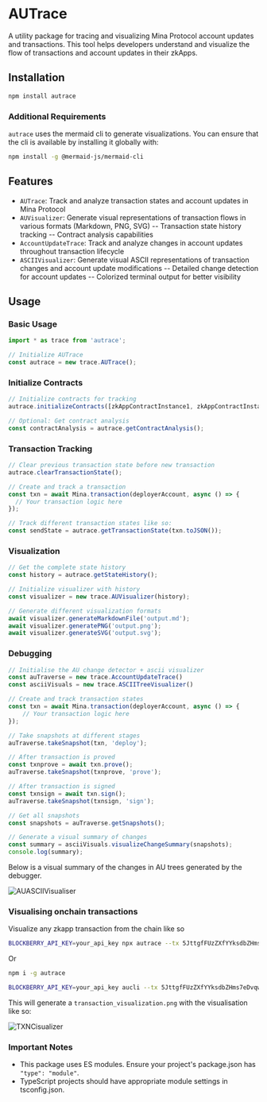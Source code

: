 # AUTrace

A utility package for tracing and visualizing Mina Protocol account updates and transactions. This tool helps developers understand and visualize the flow of transactions and account updates in their zkApps.

## Installation

```bash
npm install autrace
```

### Additional Requirements

`autrace` uses the mermaid cli to generate visualizations.  You can ensure that the cli is available by installing it globally with:

```bash
npm install -g @mermaid-js/mermaid-cli
```

## Features

- `AUTrace`: Track and analyze transaction states and account updates in Mina Protocol
- `AUVisualizer`: Generate visual representations of transaction flows in various formats (Markdown, PNG, SVG)
-- Transaction state history tracking
-- Contract analysis capabilities
- `AccountUpdateTrace`: Track and analyze changes in account updates throughout transaction lifecycle
- `ASCIIVisualizer`: Generate visual ASCII representations of transaction changes and account update modifications
-- Detailed change detection for account updates
-- Colorized terminal output for better visibility

## Usage

### Basic Usage

```typescript
import * as trace from 'autrace';

// Initialize AUTrace
const autrace = new trace.AUTrace();
```

### Initialize Contracts

```typescript
// Initialize contracts for tracking
autrace.initializeContracts([zkAppContractInstance1, zkAppContractInstance2]);

// Optional: Get contract analysis
const contractAnalysis = autrace.getContractAnalysis();
```

### Transaction Tracking

```typescript
// Clear previous transaction state before new transaction
autrace.clearTransactionState();

// Create and track a transaction
const txn = await Mina.transaction(deployerAccount, async () => {
  // Your transaction logic here
});

// Track different transaction states like so:
const sendState = autrace.getTransactionState(txn.toJSON());

```

### Visualization

```typescript
// Get the complete state history
const history = autrace.getStateHistory();

// Initialize visualizer with history
const visualizer = new trace.AUVisualizer(history);

// Generate different visualization formats
await visualizer.generateMarkdownFile('output.md');
await visualizer.generatePNG('output.png');
await visualizer.generateSVG('output.svg');
```

### Debugging

```typescript
// Initialise the AU change detector + ascii visualizer
const auTraverse = new trace.AccountUpdateTrace()
const asciiVisuals = new trace.ASCIITreeVisualizer()

// Create and track transaction states
const txn = await Mina.transaction(deployerAccount, async () => {
    // Your transaction logic here
});

// Take snapshots at different stages
auTraverse.takeSnapshot(txn, 'deploy');

// After transaction is proved
const txnprove = await txn.prove();
auTraverse.takeSnapshot(txnprove, 'prove');

// After transaction is signed
const txnsign = await txn.sign();
auTraverse.takeSnapshot(txnsign, 'sign');

// Get all snapshots
const snapshots = auTraverse.getSnapshots();

// Generate a visual summary of changes
const summary = asciiVisuals.visualizeChangeSummary(snapshots);
console.log(summary);
```
Below is a visual summary of the changes in AU trees generated by the debugger.

![AUASCIIVisualiser](image.png)

### Visualising onchain transactions

Visualize any zkapp transaction from the chain like so

```bash
BLOCKBERRY_API_KEY=your_api_key npx autrace --tx 5JttgfFUzZXfYYksdbZHms7eDvqwvzvf65GuirsAcNaZpFC5BC5z
```

Or

```bash
npm i -g autrace

BLOCKBERRY_API_KEY=your_api_key aucli --tx 5JttgfFUzZXfYYksdbZHms7eDvqwvzvf65GuirsAcNaZpFC5BC5z
```

This will generate a `transaction_visualization.png` with the visualisation like so:

![TXNCisualizer](transaction_visualization.png)


### Important Notes

- This package uses ES modules. Ensure your project's package.json has `"type": "module"`.
- TypeScript projects should have appropriate module settings in tsconfig.json.

